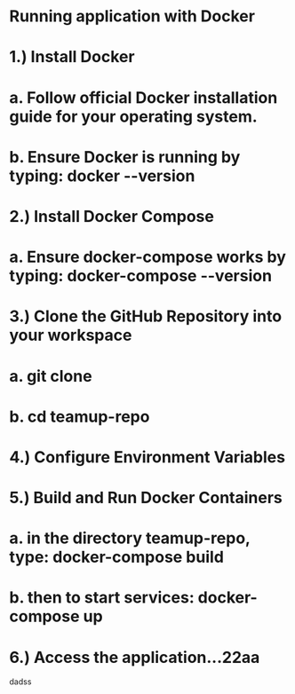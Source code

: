 
# Running application with Docker

# 1.) Install Docker
#       a. Follow official Docker installation guide for your operating system.
#       b. Ensure Docker is running by typing: docker --version

# 2.) Install Docker Compose
#       a. Ensure docker-compose works by typing: docker-compose --version

# 3.) Clone the GitHub Repository into your workspace
#       a. git clone <url>
#       b. cd teamup-repo

# 4.) Configure Environment Variables

# 5.) Build and Run Docker Containers
#   a. in the directory teamup-repo, type: docker-compose build
#   b. then to start services: docker-compose up

# 6.) Access the application...22aa
dadss